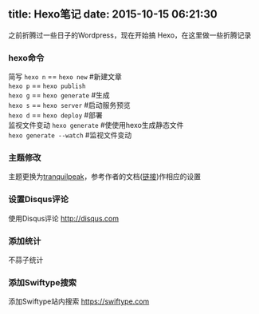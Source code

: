title: Hexo笔记
date: 2015-10-15 06:21:30
---
之前折腾过一些日子的Wordpress，现在开始搞 Hexo，在这里做一些折腾记录
### hexo命令
简写
`hexo n` == `hexo new` #新建文章<br>
`hexo p` == `hexo publish` <br>
`hexo g` == `hexo generate` #生成<br>
`hexo s` == `hexo server` #启动服务预览<br>
`hexo d` == `hexo deploy` #部署<br>
监视文件变动
`hexo generate` #使使用hexo生成静态文件<br/>
`hexo generate --watch`  #监视文件变动

### 主题修改
主题更换为[tranquilpeak](https://github.com/LouisBarranqueiro/tranquilpeak-hexo-theme)，参考作者的文档([链接](https://github.com/LouisBarranqueiro/tranquilpeak-hexo-theme/blob/master/docs/user.md))作相应的设置

### 设置Disqus评论

使用Disqus评论 <http://disqus.com>

### 添加统计

不蒜子统计

### 添加Swiftype搜索
添加Swiftype站内搜索 <https://swiftype.com>

